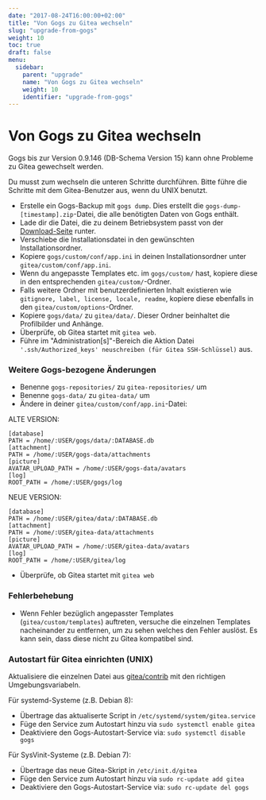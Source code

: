```yaml
---
date: "2017-08-24T16:00:00+02:00"
title: "Von Gogs zu Gitea wechseln"
slug: "upgrade-from-gogs"
weight: 10
toc: true
draft: false
menu:
  sidebar:
    parent: "upgrade"
    name: "Von Gogs zu Gitea wechseln"
    weight: 10
    identifier: "upgrade-from-gogs"
---
```


# Von Gogs zu Gitea wechseln

Gogs bis zur Version 0.9.146 (DB-Schema Version 15) kann ohne Probleme zu Gitea gewechselt werden.

Du musst zum wechseln die unteren Schritte durchführen. Bitte führe die Schritte mit dem Gitea-Benutzer aus, wenn du UNIX benutzt.

* Erstelle ein Gogs-Backup mit `gogs dump`. Dies erstellt die `gogs-dump-[timestamp].zip`-Datei, die alle benötigten Daten von Gogs enthält.
* Lade dir die Datei, die zu deinem Betriebsystem passt von der [Download-Seite](https://dl.gitea.io/gitea) runter.
* Verschiebe die Installationsdatei in den gewünschten Installationsordner.
* Kopiere `gogs/custom/conf/app.ini` in deinen Installationsordner unter `gitea/custom/conf/app.ini`.
* Wenn du angepasste Templates etc. im `gogs/custom/` hast, kopiere diese in den entsprechenden `gitea/custom/`-Ordner. 
* Falls weitere Ordner mit benutzerdefinierten Inhalt existieren wie `gitignore, label, license, locale, readme`, kopiere diese ebenfalls in den `gitea/custom/options`-Ordner.
* Kopiere `gogs/data/` zu `gitea/data/`. Dieser Ordner beinhaltet die Profilbilder und Anhänge.
* Überprüfe, ob Gitea startet mit `gitea web`.
* Führe im "Administration[s]"-Bereich die Aktion Datei `'.ssh/Authorized_keys' neuschreiben (für Gitea SSH-Schlüssel)` aus.

### Weitere Gogs-bezogene Änderungen
* Benenne `gogs-repositories/` zu `gitea-repositories/` um
* Benenne `gogs-data/` zu `gitea-data/` um
* Ändere in deiner `gitea/custom/conf/app.ini`-Datei:

ALTE VERSION:
```
[database]
PATH = /home/:USER/gogs/data/:DATABASE.db
[attachment]
PATH = /home/:USER/gogs-data/attachments
[picture]
AVATAR_UPLOAD_PATH = /home/:USER/gogs-data/avatars
[log]
ROOT_PATH = /home/:USER/gogs/log
```

NEUE VERSION:
```
[database]
PATH = /home/:USER/gitea/data/:DATABASE.db
[attachment]
PATH = /home/:USER/gitea-data/attachments
[picture]
AVATAR_UPLOAD_PATH = /home/:USER/gitea-data/avatars
[log]
ROOT_PATH = /home/:USER/gitea/log
```

* Überprüfe, ob Gitea startet mit `gitea web`

### Fehlerbehebung

* Wenn Fehler bezüglich angepasster Templates (`gitea/custom/templates`) auftreten, versuche die einzelnen Templates nacheinander zu entfernen, um zu sehen welches den Fehler auslöst. Es kann sein,
dass diese nicht zu Gitea kompatibel sind.

### Autostart für Gitea einrichten (UNIX)

Aktualisiere die einzelnen Datei aus  [gitea/contrib](https://github.com/go-gitea/gitea/tree/master/contrib) mit den richtigen Umgebungsvariabeln.

Für systemd-Systeme (z.B. Debian 8):

* Übertrage das aktualiserte Script in `/etc/systemd/system/gitea.service`
* Füge den Service zum Autostart hinzu via `sudo systemctl enable gitea`
* Deaktiviere den Gogs-Autostart-Service via: `sudo systemctl disable gogs`

Für SysVinit-Systeme (z.B. Debian 7):

* Übertrage das neue Gitea-Skript in `/etc/init.d/gitea`
* Füge den Service zum Autostart hinzu via `sudo rc-update add gitea`
* Deaktiviere den Gogs-Autostart-Service via: `sudo rc-update del gogs`

